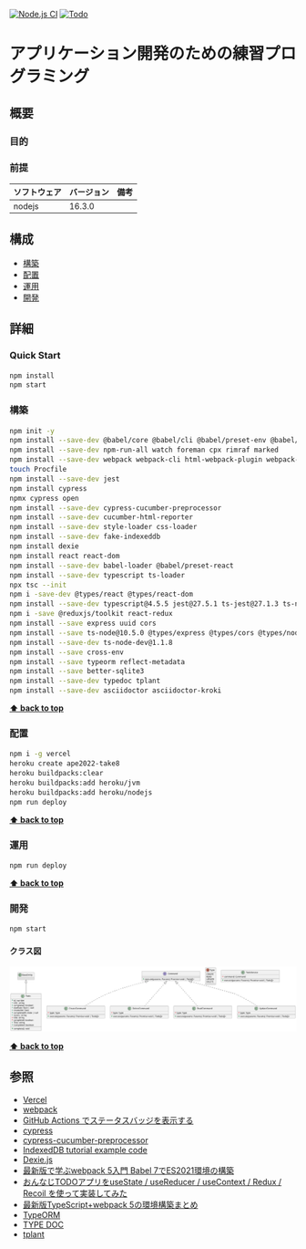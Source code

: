 [![Node.js CI](https://github.com/k2works/application_programing_excercise_2022/actions/workflows/node.js.yml/badge.svg)](https://github.com/k2works/application_programing_excercise_2022/actions/workflows/node.js.yml)
[![Todo](https://img.shields.io/endpoint?url=https://dashboard.cypress.io/badge/detailed/4uqmc1&style=plastic&logo=cypress)](https://dashboard.cypress.io/projects/4uqmc1/runs)
# アプリケーション開発のための練習プログラミング

## 概要

### 目的

### 前提

| ソフトウェア | バージョン | 備考 |
| :----------- | :--------- | :--- |
| nodejs       | 16.3.0    |      |

## 構成

- [構築](#構築)
- [配置](#配置)
- [運用](#運用)
- [開発](#開発)

## 詳細

### Quick Start

```bash
npm install
npm start
```

### 構築

```bash
npm init -y
npm install --save-dev @babel/core @babel/cli @babel/preset-env @babel/register
npm install --save-dev npm-run-all watch foreman cpx rimraf marked
npm install --save-dev webpack webpack-cli html-webpack-plugin webpack-dev-server 
touch Procfile
npm install --save-dev jest
npm install cypress
npmx cypress open
npm install --save-dev cypress-cucumber-preprocessor
npm install --save-dev cucumber-html-reporter
npm install --save-dev style-loader css-loader
npm install --save-dev fake-indexeddb
npm install dexie
npm install react react-dom
npm install --save-dev babel-loader @babel/preset-react
npm install --save-dev typescript ts-loader
npx tsc --init
npm i -save-dev @types/react @types/react-dom
npm install --save-dev typescript@4.5.5 jest@27.5.1 ts-jest@27.1.3 ts-node-dev@1.1.8 @types/jest
npm i -save @reduxjs/toolkit react-redux
npm install --save express uuid cors
npm install --save ts-node@10.5.0 @types/express @types/cors @types/node
npm install --save-dev ts-node-dev@1.1.8 
npm install --save cross-env
npm install --save typeorm reflect-metadata 
npm install --save better-sqlite3 
npm install --save-dev typedoc tplant
npm install --save-dev asciidoctor asciidoctor-kroki
```

**[⬆ back to top](#構成)**

### 配置

```bash
npm i -g vercel
heroku create ape2022-take8
heroku buildpacks:clear
heroku buildpacks:add heroku/jvm
heroku buildpacks:add heroku/nodejs
npm run deploy
```

**[⬆ back to top](#構成)**

### 運用

```bash
npm run deploy
```

**[⬆ back to top](#構成)**

### 開発

```bash
npm start
```

#### クラス図
![](./docs/images/uml.svg)

**[⬆ back to top](#構成)**

## 参照

- [Vercel](https://vercel.com/)
- [webpack](https://webpack.js.org/)
- [GitHub Actions でステータスバッジを表示する](https://qiita.com/SnowCait/items/487d70b342ffbe2f33d8)
- [cypress](https://www.cypress.io/)
- [cypress-cucumber-preprocessor](https://www.npmjs.com/package/cypress-cucumber-preprocessor)
- [IndexedDB tutorial example code](https://github.com/andyhaskell/indexeddb-tutorial)
- [Dexie.js](https://dexie.org/)
- [最新版で学ぶwebpack 5入門 Babel 7でES2021環境の構築](https://ics.media/entry/16028/)
- [おんなじTODOアプリをuseState / useReducer / useContext / Redux / Recoil を使って実装してみた](https://qiita.com/gakinchoy7/items/30d37bf912b21359ac3c#usecontext%E3%82%92%E4%BD%BF%E3%81%A3%E3%81%9F%E5%AE%9F%E8%A3%85)
- [最新版TypeScript+webpack 5の環境構築まとめ](https://ics.media/entry/16329/)
- [TypeORM](https://typeorm.io/)
- [TYPE DOC](http://typedoc.org/)
- [tplant](https://github.com/bafolts/tplant)